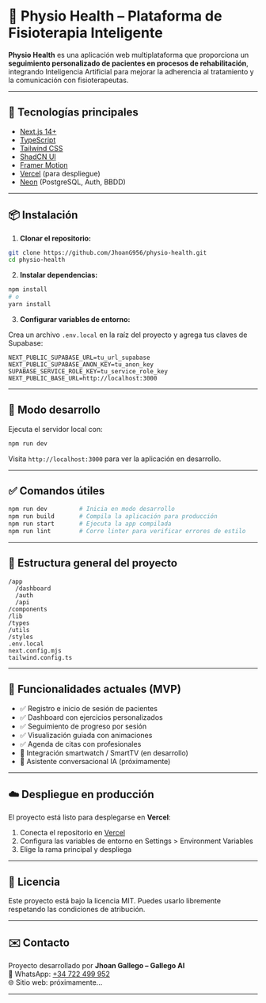 # 🧠 Physio Health – Plataforma de Fisioterapia Inteligente

**Physio Health** es una aplicación web multiplataforma que proporciona un **seguimiento personalizado de pacientes en procesos de rehabilitación**, integrando Inteligencia Artificial para mejorar la adherencia al tratamiento y la comunicación con fisioterapeutas.

---

## 🚀 Tecnologías principales

- [Next.js 14+](https://nextjs.org/)
- [TypeScript](https://www.typescriptlang.org/)
- [Tailwind CSS](https://tailwindcss.com/)
- [ShadCN UI](https://ui.shadcn.dev/)
- [Framer Motion](https://www.framer.com/motion/)
- [Vercel](https://vercel.com/) (para despliegue)
- [Neon](https://neon.tech/) (PostgreSQL, Auth, BBDD)

---

## 📦 Instalación

1. **Clonar el repositorio:**

```bash
git clone https://github.com/JhoanG956/physio-health.git
cd physio-health
```

2. **Instalar dependencias:**

```bash
npm install
# o
yarn install
```

3. **Configurar variables de entorno:**

Crea un archivo `.env.local` en la raíz del proyecto y agrega tus claves de Supabase:

```env
NEXT_PUBLIC_SUPABASE_URL=tu_url_supabase
NEXT_PUBLIC_SUPABASE_ANON_KEY=tu_anon_key
SUPABASE_SERVICE_ROLE_KEY=tu_service_role_key
NEXT_PUBLIC_BASE_URL=http://localhost:3000
```

---

## 🧪 Modo desarrollo

Ejecuta el servidor local con:

```bash
npm run dev
```

Visita `http://localhost:3000` para ver la aplicación en desarrollo.

---

## ✅ Comandos útiles

```bash
npm run dev         # Inicia en modo desarrollo
npm run build       # Compila la aplicación para producción
npm run start       # Ejecuta la app compilada
npm run lint        # Corre linter para verificar errores de estilo
```

---

## 📂 Estructura general del proyecto

```
/app
  /dashboard
  /auth
  /api
/components
/lib
/types
/utils
/styles
.env.local
next.config.mjs
tailwind.config.ts
```

---

## 📱 Funcionalidades actuales (MVP)

- ✅ Registro e inicio de sesión de pacientes
- ✅ Dashboard con ejercicios personalizados
- ✅ Seguimiento de progreso por sesión
- ✅ Visualización guiada con animaciones
- ✅ Agenda de citas con profesionales
- 🚧 Integración smartwatch / SmartTV (en desarrollo)
- 🚧 Asistente conversacional IA (próximamente)

---

## ☁️ Despliegue en producción

El proyecto está listo para desplegarse en **Vercel**:

1. Conecta el repositorio en [Vercel](https://vercel.com/)
2. Configura las variables de entorno en Settings > Environment Variables
3. Elige la rama principal y despliega

---

## 📄 Licencia

Este proyecto está bajo la licencia MIT. Puedes usarlo libremente respetando las condiciones de atribución.

---

## ✉️ Contacto

Proyecto desarrollado por **Jhoan Gallego – Gallego AI**  
📱 WhatsApp: [+34 722 499 952](https://wa.me/34722499952)  
🌐 Sitio web: próximamente...

---
